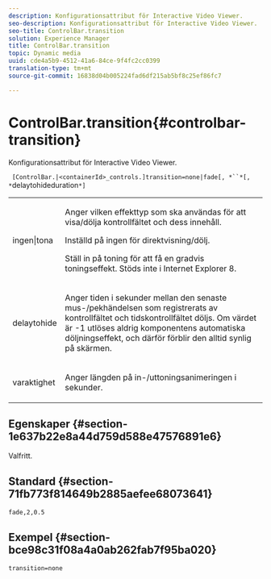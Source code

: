 ```yaml
---
description: Konfigurationsattribut för Interactive Video Viewer.
seo-description: Konfigurationsattribut för Interactive Video Viewer.
seo-title: ControlBar.transition
solution: Experience Manager
title: ControlBar.transition
topic: Dynamic media
uuid: cde4a5b9-4512-41a6-84ce-9f4fc2cc0399
translation-type: tm+mt
source-git-commit: 16838d04b005224fad6df215ab5bf8c25ef86fc7

---
```



# ControlBar.transition{#controlbar-transition}

Konfigurationsattribut för Interactive Video Viewer.

` [ControlBar.|<containerId>_controls.]transition=none|fade[, *``*[, *`delaytohideduration`*]`

<table id="table_441553CD34C94A58A9D7CBF772DEDDB6"> 
 <tbody> 
  <tr> 
   <td colname="col1"> <p> <span class="codeph"> ingen|tona</span> </p> </td> 
   <td colname="col2"> <p> Anger vilken effekttyp som ska användas för att visa/dölja kontrollfältet och dess innehåll. </p> <p>Inställd på <span class="codeph"> ingen</span> för direktvisning/dölj. </p> <p>Ställ in på <span class="codeph"> toning</span> för att få en gradvis toningseffekt. Stöds inte i Internet Explorer 8. </p> </td> 
  </tr> 
  <tr> 
   <td colname="col1"> <p><span class="codeph"><span class="varname"> delaytohide</span></span> </p> </td> 
   <td colname="col2"> <p> Anger tiden i sekunder mellan den senaste mus-/pekhändelsen som registrerats av kontrollfältet och tidskontrollfältet döljs. Om värdet är <span class="codeph"> -1</span> utlöses aldrig komponentens automatiska döljningseffekt, och därför förblir den alltid synlig på skärmen. </p> </td> 
  </tr> 
  <tr> 
   <td colname="col1"> <p><span class="codeph"><span class="varname"> varaktighet</span></span> </p> </td> 
   <td colname="col2"> <p> Anger längden på in-/uttoningsanimeringen i sekunder. </p> </td> 
  </tr> 
 </tbody> 
</table>

## Egenskaper {#section-1e637b22e8a44d759d588e47576891e6}

Valfritt.

## Standard {#section-71fb773f814649b2885aefee68073641}

`fade,2,0.5`

## Exempel {#section-bce98c31f08a4a0ab262fab7f95ba020}

```
transition=none
```

